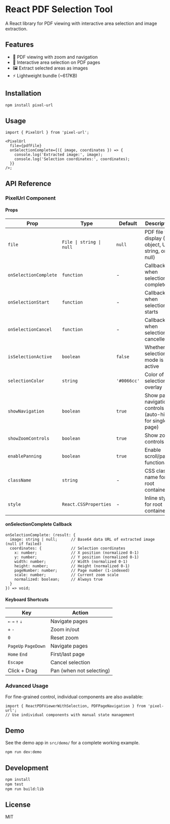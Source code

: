 # React PDF Selection Tool

A React library for PDF viewing with interactive area selection and image extraction.

## Features

- 📄 PDF viewing with zoom and navigation
- 🎯 Interactive area selection on PDF pages
- 🖼️ Extract selected areas as images
- ⚡ Lightweight bundle (~617KB)

## Installation

```bash
npm install pixel-url
```

## Usage

```tsx
import { PixelUrl } from 'pixel-url';

<PixelUrl
  file={pdfFile}
  onSelectionComplete={({ image, coordinates }) => {
    console.log('Extracted image:', image);
    console.log('Selection coordinates:', coordinates);
  }}
/>;
```

## API Reference

### PixelUrl Component

#### Props

| Prop                  | Type                     | Default     | Description                                                |
| --------------------- | ------------------------ | ----------- | ---------------------------------------------------------- |
| `file`                | `File \| string \| null` | `null`      | PDF file to display (File object, URL string, or null)     |
| `onSelectionComplete` | `function`               | -           | Callback when selection is completed                       |
| `onSelectionStart`    | `function`               | -           | Callback when selection starts                             |
| `onSelectionCancel`   | `function`               | -           | Callback when selection is cancelled                       |
| `isSelectionActive`   | `boolean`                | `false`     | Whether selection mode is active                           |
| `selectionColor`      | `string`                 | `'#0066cc'` | Color of selection overlay                                 |
| `showNavigation`      | `boolean`                | `true`      | Show page navigation controls (auto-hides for single page) |
| `showZoomControls`    | `boolean`                | `true`      | Show zoom controls                                         |
| `enablePanning`       | `boolean`                | `true`      | Enable scroll/pan functionality                            |
| `className`           | `string`                 | -           | CSS class name for root container                          |
| `style`               | `React.CSSProperties`    | -           | Inline styles for root container                           |

#### onSelectionComplete Callback

```tsx
onSelectionComplete: (result: {
  image: string | null;      // Base64 data URL of extracted image (null if failed)
  coordinates: {             // Selection coordinates
    x: number;               // X position (normalized 0-1)
    y: number;               // Y position (normalized 0-1)
    width: number;           // Width (normalized 0-1)
    height: number;          // Height (normalized 0-1)
    pageNumber: number;      // Page number (1-indexed)
    scale: number;           // Current zoom scale
    normalized: boolean;     // Always true
  }
}) => void;
```

#### Keyboard Shortcuts

| Key                 | Action                   |
| ------------------- | ------------------------ |
| `←` `→` `↑` `↓`     | Navigate pages           |
| `+` `-`             | Zoom in/out              |
| `0`                 | Reset zoom               |
| `PageUp` `PageDown` | Navigate pages           |
| `Home` `End`        | First/last page          |
| `Escape`            | Cancel selection         |
| Click + Drag        | Pan (when not selecting) |

### Advanced Usage

For fine-grained control, individual components are also available:

```tsx
import { ReactPDFViewerWithSelection, PDFPageNavigation } from 'pixel-url';
// Use individual components with manual state management
```

## Demo

See the demo app in `src/demo/` for a complete working example.

```bash
npm run dev:demo
```

## Development

```bash
npm install
npm test
npm run build:lib
```

## License

MIT
